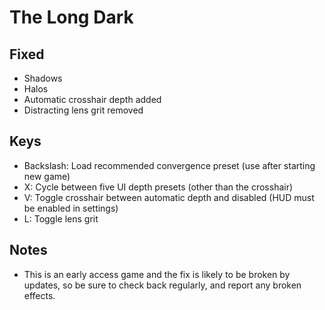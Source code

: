 The Long Dark
=============

Fixed
-----
- Shadows
- Halos
- Automatic crosshair depth added
- Distracting lens grit removed

Keys
----
- Backslash: Load recommended convergence preset (use after starting new game)
- X: Cycle between five UI depth presets (other than the crosshair)
- V: Toggle crosshair between automatic depth and disabled (HUD must be enabled
  in settings)
- L: Toggle lens grit

Notes
-----
- This is an early access game and the fix is likely to be broken by updates,
  so be sure to check back regularly, and report any broken effects.
